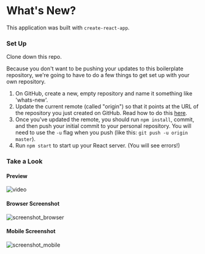 # What's New?

This application was built with `create-react-app`.

### Set Up

Clone down this repo.

Because you don't want to be pushing your updates to this boilerplate repository, we're going to have to do a few things to get set up with your own repository.

1. On GitHub, create a new, empty repository and name it something like 'whats-new'.
2. Update the current remote (called "origin") so that it points at the URL of the repository you just created on GitHub. Read how to do this [here](https://help.github.com/en/articles/changing-a-remotes-url).
3. Once you've updated the remote, you should run `npm install`, commit, and then push your initial commit to your personal repository. You will need to use the `-u` flag when you push (like this: `git push -u origin master`).
4. Run `npm start` to start up your React server. (You will see errors!)

### Take a Look
#### Preview
![video](https://media.giphy.com/media/UUnY1H3ICOPmAeMKoz/giphy.gif)

#### Browser Screenshot
![screenshot_browser](https://i.imgur.com/gC8D67s.png)

#### Mobile Screenshot
![screenshot_mobile](https://i.imgur.com/rGsCulQ.png)
